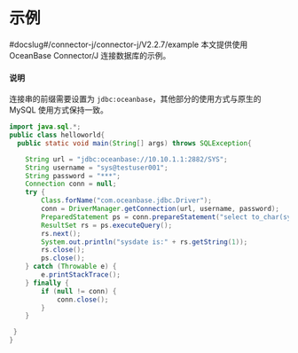 # 示例 

#docslug#/connector-j/connector-j/V2.2.7/example
本文提供使用 OceanBase Connector/J 连接数据库的示例。

<main id="notice" type='explain'>
    <h4>说明</h4>
    <p>连接串的前缀需要设置为 <code>jdbc:oceanbase</code>，其他部分的使用方式与原生的 MySQL 使用方式保持一致。</p>
</main>



```java
import java.sql.*;
public class helloworld{
  public static void main(String[] args) throws SQLException{

    String url = "jdbc:oceanbase://10.10.1.1:2882/SYS";
    String username = "sys@testuser001";
    String password = "***";    
    Connection conn = null;
    try {
        Class.forName("com.oceanbase.jdbc.Driver");
        conn = DriverManager.getConnection(url, username, password);
        PreparedStatement ps = conn.prepareStatement("select to_char(sysdate,'yyyy-MM-dd HH24:mi:ss') from dual;");
        ResultSet rs = ps.executeQuery();
        rs.next();
        System.out.println("sysdate is:" + rs.getString(1));
        rs.close();
        ps.close();
    } catch (Throwable e) {
        e.printStackTrace();
    } finally {
        if (null != conn) {
            conn.close();
        }
    }

 }
}
```



